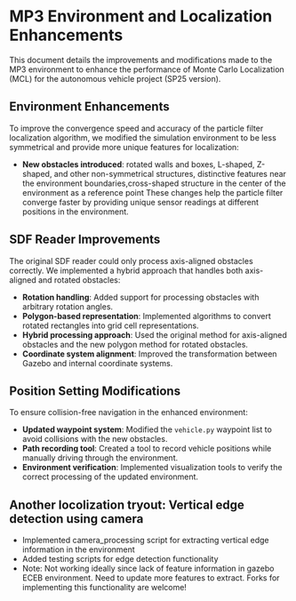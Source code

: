 # MP3 Environment and Localization Enhancements

This document details the improvements and modifications made to the MP3 environment to enhance the performance of Monte Carlo Localization (MCL) for the autonomous vehicle project (SP25 version).

## Environment Enhancements

To improve the convergence speed and accuracy of the particle filter localization algorithm, we modified the simulation environment to be less symmetrical and provide more unique features for localization:

- **New obstacles introduced**: rotated walls and boxes, L-shaped, Z-shaped, and other non-symmetrical structures, distinctive features near the environment boundaries,cross-shaped structure in the center of the environment as a reference point
These changes help the particle filter converge faster by providing unique sensor readings at different positions in the environment.

## SDF Reader Improvements

The original SDF reader could only process axis-aligned obstacles correctly. We implemented a hybrid approach that handles both axis-aligned and rotated obstacles:

- **Rotation handling**: Added support for processing obstacles with arbitrary rotation angles.
- **Polygon-based representation**: Implemented algorithms to convert rotated rectangles into grid cell representations.
- **Hybrid processing approach**: Used the original method for axis-aligned obstacles and the new polygon method for rotated obstacles.
- **Coordinate system alignment**: Improved the transformation between Gazebo and internal coordinate systems.

## Position Setting Modifications

To ensure collision-free navigation in the enhanced environment:

- **Updated waypoint system**: Modified the `vehicle.py` waypoint list to avoid collisions with the new obstacles.
- **Path recording tool**: Created a tool to record vehicle positions while manually driving through the environment.
- **Environment verification**: Implemented visualization tools to verify the correct processing of the updated environment.

## Another locolization tryout: Vertical edge detection using camera
- Implemented camera_processing script for extracting vertical edge information in the environment
- Added testing scripts for edge detection functionality
- Note: Not working ideally since lack of feature information in gazebo ECEB environment. Need to update more features to extract. Forks for implementing this functionality are welcome!
